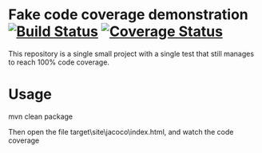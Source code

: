 # Fake code coverage demonstration [![Build Status](https://travis-ci.org/Eulbobo/fake-coverage.svg?branch=master)](https://travis-ci.org/Eulbobo/fake-coverage) [![Coverage Status](https://coveralls.io/repos/github/Eulbobo/fake-coverage/badge.svg?branch=master)](https://coveralls.io/github/Eulbobo/fake-coverage?branch=master)
This repository is a single small project with a single test that still manages to reach 100% code coverage.

# Usage
mvn clean package

Then open the file target\site\jacoco\index.html, and watch the code coverage

